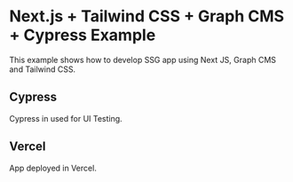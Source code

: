 # Next.js + Tailwind CSS + Graph CMS + Cypress Example

This example shows how to develop SSG app using Next JS, Graph CMS and Tailwind CSS.


## Cypress

Cypress in used for UI Testing.


## Vercel

App deployed in Vercel.

